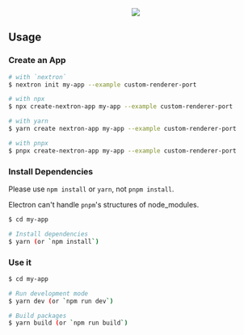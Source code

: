<p align="center"><img src="https://i.imgur.com/X7dSE68.png"></p>

## Usage

### Create an App

```bash
# with `nextron`
$ nextron init my-app --example custom-renderer-port

# with npx
$ npx create-nextron-app my-app --example custom-renderer-port

# with yarn
$ yarn create nextron-app my-app --example custom-renderer-port

# with pnpx
$ pnpx create-nextron-app my-app --example custom-renderer-port
```

### Install Dependencies

Please use `npm install` or `yarn`, not `pnpm install`.

Electron can't handle `pnpm`'s structures of node_modules.

```bash
$ cd my-app

# Install dependencies
$ yarn (or `npm install`)
```

### Use it

```bash
$ cd my-app

# Run development mode
$ yarn dev (or `npm run dev`)

# Build packages
$ yarn build (or `npm run build`)
```

